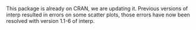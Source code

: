 This package is already on CRAN, we are updating it. Previous versions of interp resulted in errors on some scatter plots, those errors have now been resolved with version 1.1-6 of interp.


